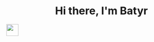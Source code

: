 <h1 align="center">Hi there, I'm Batyr</h1>
<img src="https://github.com/blackcater/blackcater/raw/main/images/Hi.gif" height="32"/></h1>
<h3 align="center"[![Typing SVG](https://readme-typing-svg.herokuapp.com?color=%2336BCF7&lines=Computer+science+student)](https://git.io/typing-svg)</h3>
